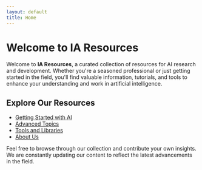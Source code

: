 ```yaml
---
layout: default
title: Home
---
```


# Welcome to IA Resources

Welcome to **IA Resources**, a curated collection of resources for AI research and development. Whether you're a seasoned professional or just getting started in the field, you'll find valuable information, tutorials, and tools to enhance your understanding and work in artificial intelligence.

## Explore Our Resources

- [Getting Started with AI](/getting-started/)
- [Advanced Topics](/_pages/advanced-topics.md)
- [Tools and Libraries](/_pages/tools-and-libraries.md)
- [About Us](about.md)

Feel free to browse through our collection and contribute your own insights. We are constantly updating our content to reflect the latest advancements in the field.


